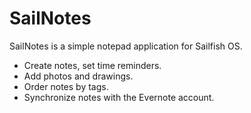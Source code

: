 # SailNotes

SailNotes is a simple notepad application for Sailfish OS.
- Create notes, set time reminders.
- Add photos and drawings.
- Order notes by tags.
- Synchronize notes with the Evernote account.
